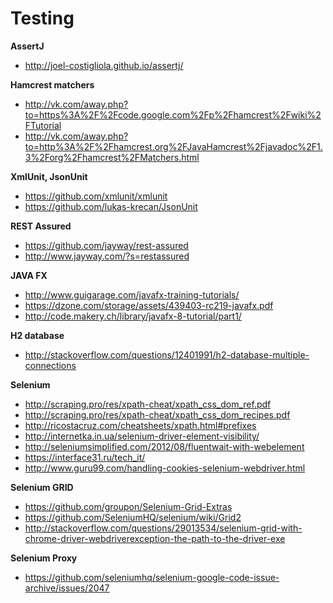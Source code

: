 # Testing

**AssertJ**  
* http://joel-costigliola.github.io/assertj/

**Hamcrest matchers**    
* http://vk.com/away.php?to=https%3A%2F%2Fcode.google.com%2Fp%2Fhamcrest%2Fwiki%2FTutorial  
* http://vk.com/away.php?to=http%3A%2F%2Fhamcrest.org%2FJavaHamcrest%2Fjavadoc%2F1.3%2Forg%2Fhamcrest%2FMatchers.html  

**XmlUnit, JsonUnit**    
* https://github.com/xmlunit/xmlunit  
* https://github.com/lukas-krecan/JsonUnit  

**REST Assured**  
* https://github.com/jayway/rest-assured  
* http://www.jayway.com/?s=restassured  

**JAVA FX** 
* http://www.guigarage.com/javafx-training-tutorials/
* https://dzone.com/storage/assets/439403-rc219-javafx.pdf
* http://code.makery.ch/library/javafx-8-tutorial/part1/

**H2 database**
* http://stackoverflow.com/questions/12401991/h2-database-multiple-connections

**Selenium**  
* http://scraping.pro/res/xpath-cheat/xpath_css_dom_ref.pdf
* http://scraping.pro/res/xpath-cheat/xpath_css_dom_recipes.pdf
* http://ricostacruz.com/cheatsheets/xpath.html#prefixes
* http://internetka.in.ua/selenium-driver-element-visibility/
* http://seleniumsimplified.com/2012/08/fluentwait-with-webelement
* https://interface31.ru/tech_it/
* http://www.guru99.com/handling-cookies-selenium-webdriver.html


**Selenium GRID**  
* https://github.com/groupon/Selenium-Grid-Extras
* https://github.com/SeleniumHQ/selenium/wiki/Grid2
* http://stackoverflow.com/questions/29013534/selenium-grid-with-chrome-driver-webdriverexception-the-path-to-the-driver-exe

**Selenium Proxy**
* https://github.com/seleniumhq/selenium-google-code-issue-archive/issues/2047
